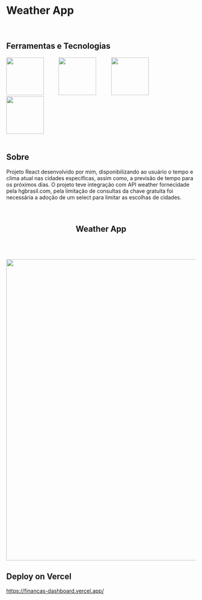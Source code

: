 # Weather App

<br>

## Ferramentas e Tecnologias
<div >
     <img src="https://cdn.jsdelivr.net/gh/devicons/devicon@latest/icons/react/react-original-wordmark.svg" width= 100 height= 100/>&nbsp;&nbsp;&nbsp;&nbsp;&nbsp;&nbsp;&nbsp;&nbsp;&nbsp;
      <img src="https://cdn.jsdelivr.net/gh/devicons/devicon@latest/icons/tailwindcss/tailwindcss-original.svg" width= 100 height= 100/>&nbsp;&nbsp;&nbsp;&nbsp;&nbsp;&nbsp;&nbsp;&nbsp;&nbsp;
      <img src="https://cdn.jsdelivr.net/gh/devicons/devicon@latest/icons/typescript/typescript-original.svg" width= 100 height= 100/>&nbsp;&nbsp;&nbsp;&nbsp;&nbsp;&nbsp;&nbsp;&nbsp;&nbsp;
      <img src="https://cdn.jsdelivr.net/gh/devicons/devicon@latest/icons/nextjs/nextjs-original.svg" width= 100 height= 100/>&nbsp;&nbsp;&nbsp;&nbsp;&nbsp;&nbsp;&nbsp;&nbsp;&nbsp;
  

            
          
</div>

<br>

## Sobre
Projeto React desenvolvido por mim, disponibilizando ao usuário o tempo e clima atual nas cidades específicas, assim como, a previsão de tempo para os próximos dias. O projeto teve integração com API weather fornecidade pela hgbrasil.com, pela limitação de consultas da chave gratuita foi necessária a adoção de um select para limitar as escolhas de cidades.
<br>
<br>
<br>

<div align = "center">
      <h2 align="center"> Weather App </h2>
      <br>
      <br>
      <br>
      <img src="https://github.com/user-attachments/assets/218e077e-f61d-492f-897c-52e3be75a4ff" width= "800"/>
</div>


## Deploy on Vercel
https://financas-dashboard.vercel.app/
